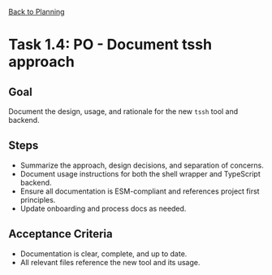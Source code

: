 [Back to Planning](./planning.md)

# Task 1.4: PO - Document tssh approach

## Goal
Document the design, usage, and rationale for the new `tssh` tool and backend.

## Steps
- Summarize the approach, design decisions, and separation of concerns.
- Document usage instructions for both the shell wrapper and TypeScript backend.
- Ensure all documentation is ESM-compliant and references project first principles.
- Update onboarding and process docs as needed.

## Acceptance Criteria
- Documentation is clear, complete, and up to date.
- All relevant files reference the new tool and its usage.
